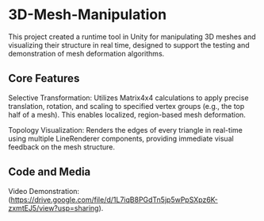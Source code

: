 # 3D-Mesh-Manipulation

This project created a runtime tool in Unity for manipulating 3D meshes and visualizing their structure in real time, designed to support the testing and demonstration of mesh deformation algorithms.

## Core Features
Selective Transformation: Utilizes Matrix4x4 calculations to apply precise translation, rotation, and scaling to specified vertex groups (e.g., the top half of a mesh). This enables localized, region-based mesh deformation.

Topology Visualization: Renders the edges of every triangle in real-time using multiple LineRenderer components, providing immediate visual feedback on the mesh structure.

## Code and Media
Video Demonstration: (https://drive.google.com/file/d/1L7iqB8PGdTn5jp5wPpSXpz6K-zxmtEJ5/view?usp=sharing).

